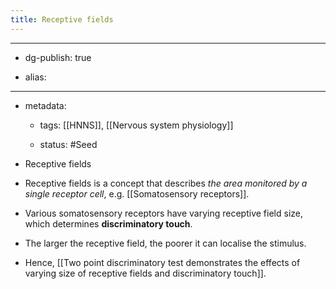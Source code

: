 ```yaml
---
title: Receptive fields
---
```


- --

- dg-publish: true

- alias:

- --

- metadata:
	 - tags: [[HNNS]], [[Nervous system physiology]]

	 - status: #Seed 

- Receptive fields

- Receptive fields is a concept that describes *the area monitored by a single receptor cell*, e.g. [[Somatosensory receptors]].

- Various somatosensory receptors have varying receptive field size, which determines **discriminatory touch**.

- The larger the receptive field, the poorer it can localise the stimulus.

- Hence, [[Two point discriminatory test demonstrates the effects of varying size of receptive fields and discriminatory touch]].
